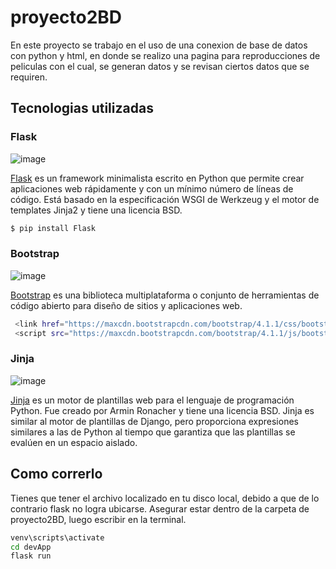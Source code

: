 # proyecto2BD
En este proyecto se trabajo en el uso de una conexion de base de datos con python y html, en donde se realizo una pagina para reproducciones de peliculas con el cual, 
se generan datos y se revisan ciertos datos que se requiren. 

## Tecnologias utilizadas

### Flask
![image](https://flask.palletsprojects.com/en/2.1.x/_images/flask-logo.png)

[Flask](https://flask.palletsprojects.com/en/2.1.x/) es un framework minimalista escrito en Python que permite crear aplicaciones web rápidamente y con un mínimo número de líneas de código. Está basado en la especificación WSGI de Werkzeug y el motor de templates Jinja2 y tiene una licencia BSD.

```bash
$ pip install Flask
```

### Bootstrap

![image](https://getbootstrap.com/docs/5.2/assets/brand/bootstrap-logo-shadow.png)

[Bootstrap](https://getbootstrap.com/) es una biblioteca multiplataforma o conjunto de herramientas de código abierto para diseño de sitios y aplicaciones web.

```bash
 <link href="https://maxcdn.bootstrapcdn.com/bootstrap/4.1.1/css/bootstrap.min.css" rel="stylesheet" id="bootstrap-css">
 <script src="https://maxcdn.bootstrapcdn.com/bootstrap/4.1.1/js/bootstrap.min.js"></script>
```

### Jinja
![image](https://jinja.palletsprojects.com/en/3.1.x/_images/jinja-logo.png)

[Jinja](https://jinja.palletsprojects.com/en/3.1.x/) es un motor de plantillas web para el lenguaje de programación Python. Fue creado por Armin Ronacher y tiene una licencia BSD. Jinja es similar al motor de plantillas de Django, pero proporciona expresiones similares a las de Python al tiempo que garantiza que las plantillas se evalúen en un espacio aislado.


## Como correrlo
Tienes que tener el archivo localizado en tu disco local, debido a que de lo contrario flask no logra ubicarse. 
Asegurar estar dentro de la carpeta de proyecto2BD, luego escribir en la terminal.
```bash
venv\scripts\activate
cd devApp
flask run
```
